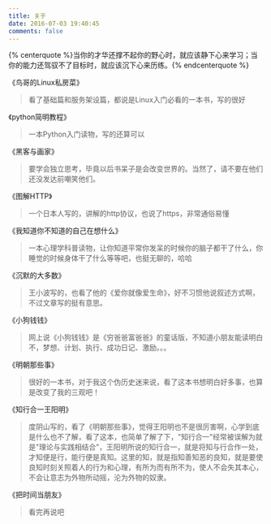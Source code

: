 ```yaml
---
title: 关于
date: 2016-07-03 19:40:45
comments: false
---
```


{% centerquote %}当你的才华还撑不起你的野心时，就应该静下心来学习；当你的能力还驾驭不了目标时，就应该沉下心来历练。{% endcenterquote %}


《鸟哥的Linux私房菜》
> 看了基础篇和服务架设篇，都说是Linux入门必看的一本书，写的很好

《python简明教程》
> 一本Python入门读物，写的还算可以

《黑客与画家》
> 要学会独立思考，毕竟以后书呆子是会改变世界的。当然了，请不要在他们还没发达前嘲笑他们。

《图解HTTP》
> 一个日本人写的，讲解的http协议，也说了https，非常通俗易懂

《我知道你不知道的自己在想什么》
> 一本心理学科普读物，让你知道平常你发呆的时候你的脑子都干了什么，你睡觉的时候身体干了什么等等吧，也挺无聊的，哈哈

《沉默的大多数》
> 王小波写的，也看了他的《爱你就像爱生命》，好不习惯他说叙述方式啊，不过文章写的挺有意思。

《小狗钱钱》
> 网上说《小狗钱钱》是《穷爸爸富爸爸》的童话版，不知道小朋友能读明白不，梦想、计划、执行、成功日记、激励。。。

《明朝那些事》
> 很好的一本书，对于我这个伪历史迷来说，看了这本书想明白好多事，也算是改变了我的三观吧！

《知行合一王阳明》
> 度阴山写的，看了《明朝那些事》，觉得王阳明也不是很厉害啊，心学到底是什么也不了解，看了这本，也简单了解了下，"知行合一"经常被误解为就是"理论与实践相结合"，王阳明所说的知行合一，就是将知与行合作一处，才知便是行，能行便是真知。这里的知，就是指知善知恶的良知，就是要使良知时刻关照着人的行为和心理，有所为而有所不为，使人不会失其本心，不会让意志为外物所动摇，沦为外物的奴隶。

《把时间当朋友》
> 看完再说吧
